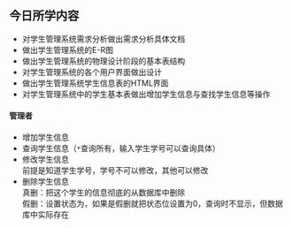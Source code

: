 ## 今日所学内容
* 对学生管理系统需求分析做出需求分析具体文档
* 做出学生管理系统的E-R图
* 做出学生管理系统的物理设计阶段的基本表结构
* 对学生管理系统的各个用户界面做出设计
* 做出学生管理系统学生信息表的HTML界面
* 对学生管理系统中的学生基本表做出增加学生信息与查找学生信息等操作
#### 管理者      
* 增加学生信息
* 查询学生信息（`*`查询所有，输入学生学号可以查询具体）
* 修改学生信息           
前提是知道学生学号，学号不可以修改，其他可以修改
* 删除学生信息         
真删：把这个学生的信息彻底的从数据库中删除             
假删：设置状态为，如果是假删就把状态位设置为0，查询时不显示，但数据库中实际存在
